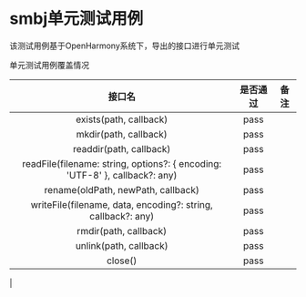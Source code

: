 # smbj单元测试用例

该测试用例基于OpenHarmony系统下，导出的接口进行单元测试

单元测试用例覆盖情况

|                                     接口名                                     |是否通过	|备注|
|:---------------------------------------------------------------------------:|:---:|:---:|
|                           exists(path, callback)                            |    pass        |       |
|                            mkdir(path, callback)                            |pass   |        |
|                           readdir(path, callback)                           |pass   |        |
| readFile(filename: string, options?: { encoding: 'UTF-8' }, callback?: any) |pass   |        |
|                     rename(oldPath, newPath, callback)                      |pass   |        |
|                           writeFile(filename, data, encoding?: string, callback?: any)                           |pass   |        |
|                     rmdir(path, callback)                     |pass  |     |
|                     unlink(path, callback)                    |   pass  |          |
|                             close()                            | pass |  |
|
